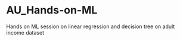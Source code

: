# AU_Hands-on-ML
Hands on ML session on linear regression and decision tree on adult income dataset
